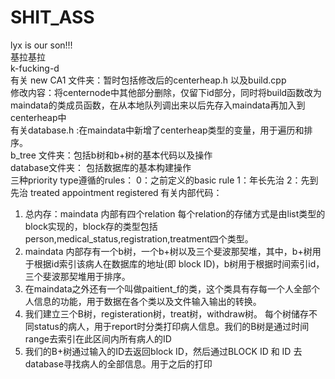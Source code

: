 # SHIT_ASS
lyx is our son!!!  
基拉基拉  
k-fucking-d  
有关 new CA1 文件夹：暂时包括修改后的centerheap.h 以及build.cpp  
  修改内容：将centernode中其他部分删除，仅留下id部分，同时将build函数改为maindata的类成员函数，在从本地队列调出来以后先存入maindata再加入到centerheap中  
有关database.h :在maindata中新增了centerheap类型的变量，用于遍历和排序。   
b_tree 文件夹：包括b树和b+树的基本代码以及操作  
database文件夹： 包括数据库的基本构建操作  
三种priority type遵循的rules：
  0：之前定义的basic rule
  1：年长先治
  2：先到先治
treated  appointment  registered
有关内部代码：
  1. 总内存：maindata 内部有四个relation 每个relation的存储方式是由list类型的block实现的，block存的类型包括person,medical_status,registration,treatment四个类型。  
  2. maindata 内部存有一个b树，一个b+树以及三个斐波那契堆，其中，b+树用于根据id索引该病人在数据库的地址(即 block ID)，b树用于根据时间索引id，三个斐波那契堆用于排序。  
  3. 在maindata之外还有一个叫做paitient_f的类，这个类具有存每一个人全部个人信息的功能，用于数据在各个类以及文件输入输出的转换。
  4.  我们建立三个B树，registeration树，treat树，withdraw树。 每个树储存不同status的病人，用于report时分类打印病人信息。我们的B树是通过时间range去索引在此区间内所有病人的ID
  5.  我们的B+树通过输入的ID去返回block ID，然后通过BLOCK ID 和 ID 去database寻找病人的全部信息。用于之后的打印
